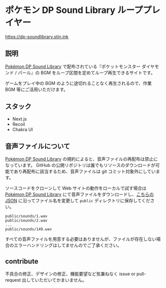 # ポケモン DP Sound Library ループプレイヤー

https://dp-soundlibrary.stin.ink

## 説明

[Pokémon DP Sound Library](https://soundlibrary.pokemon.co.jp/) で配布されている『ポケットモンスター ダイヤモンド / パール』の BGM をループ区間を定めてループ再生できるサイトです。

ゲームをプレイ中の BGM のように途切れることなく再生されるので、作業 BGM 等にご活用いただけます。

## スタック

- Next.js
- Recoil
- Chakra UI

## 音声ファイルについて

[Pokémon DP Sound Library](https://soundlibrary.pokemon.co.jp/download) の規約によると、音声ファイルの再配布は禁止になっています。
GitHub の公開リポジトリは誰でもリソースのダウンロードが可能であり再配布に該当するため、音声ファイルは git コミット対象外にしています。

ソースコードをクローンして Web サイトの動作をローカルで試す場合は [Pokémon DP Sound Library](https://soundlibrary.pokemon.co.jp/download) にて音声ファイルをダウンロードし、[こちらの JSON](https://github.com/y-hiraoka/dp-soundlibrary/blob/main/src/data/sounds.ts) に沿ってファイル名を変更して `public` ディレクトリに保存してください。

```
public/sounds/1.wav
public/sounds/2.wav
...
public/sounds/149.wav
```

すべての音声ファイルを用意する必要はありませんが、ファイルが存在しない場合のエラーハンドリングはしてませんのでご了承ください。

## contribute

不具合の修正、デザインの修正、機能要望など気兼ねなく issue or pull-request 出していただいてかまいません。
